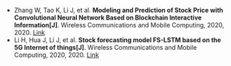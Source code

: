 * Zhang W, Tao K, Li J, et al. <b>Modeling and Prediction of Stock Price with Convolutional Neural Network Based on Blockchain Interactive Information[J]</b>. Wireless Communications and Mobile Computing, 2020, 2020. [Link](https://www.hindawi.com/journals/wcmc/2020/6686181/)
* Li H, Hua J, Li J, et al. <b>Stock forecasting model FS-LSTM based on the 5G Internet of things[J]</b>. Wireless Communications and Mobile Computing, 2020, 2020. [Link](https://www.hindawi.com/journals/wcmc/2020/7681209/)